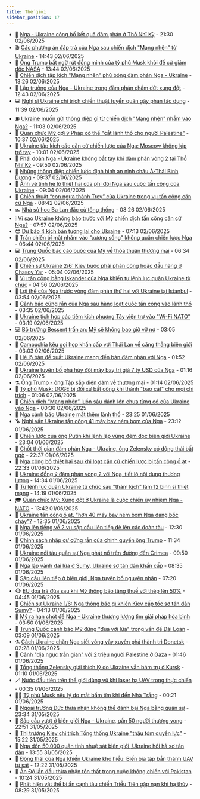```yaml
---
title: Thế giới
sidebar_position: 17
---
```


<!-- dantri-the-gioi:START -->
- 🌋 [Nga - Ukraine công bố kết quả đàm phán ở Thổ Nhĩ Kỳ](https://dantri.com.vn/the-gioi/nga-ukraine-cong-bo-ket-qua-dam-phan-o-tho-nhi-ky-20250602234533170.htm) - 21:30 02/06/2025
- 🎬 [Các phương án đáp trả của Nga sau chiến dịch &quot;Mạng nhện&quot; từ Ukraine](https://dantri.com.vn/the-gioi/cac-phuong-an-dap-tra-cua-nga-sau-chien-dich-mang-nhen-tu-ukraine-20250602213531351.htm) - 14:43 02/06/2025
- 🧰 [Ông Trump bất ngờ rút đồng minh của tỷ phú Musk khỏi đề cử giám đốc NASA](https://dantri.com.vn/the-gioi/ong-trump-bat-ngo-rut-dong-minh-cua-ty-phu-musk-khoi-de-cu-giam-doc-nasa-20250602203418904.htm) - 13:44 02/06/2025
- 🌋 [Chiến dịch tập kích &quot;Mạng nhện&quot; phủ bóng đàm phán Nga - Ukraine](https://dantri.com.vn/the-gioi/chien-dich-tap-kich-mang-nhen-phu-bong-dam-phan-nga-ukraine-20250602201552292.htm) - 13:26 02/06/2025
- 🗽 [Lập trường của Nga - Ukraine trong đàm phán chấm dứt xung đột](https://dantri.com.vn/the-gioi/lap-truong-cua-nga-ukraine-trong-dam-phan-cham-dut-xung-dot-20250602190556684.htm) - 12:43 02/06/2025
- 💻 [Nghị sĩ Ukraine chỉ trích chiến thuật tuyển quân gây phản tác dụng](https://dantri.com.vn/the-gioi/nghi-si-ukraine-chi-trich-chien-thuat-tuyen-quan-gay-phan-tac-dung-20250602171453726.htm) - 11:39 02/06/2025
- ⛽️ [Ukraine muốn gửi thông điệp gì từ chiến dịch &quot;Mạng nhện&quot; nhắm vào Nga?](https://dantri.com.vn/the-gioi/ukraine-muon-gui-thong-diep-gi-tu-chien-dich-mang-nhen-nham-vao-nga-20250602155934740.htm) - 11:03 02/06/2025
- 🤩 [Quan chức Mỹ gợi ý Pháp có thể &quot;cắt lãnh thổ cho người Palestine&quot;](https://dantri.com.vn/the-gioi/quan-chuc-my-goi-y-phap-co-the-cat-lanh-tho-cho-nguoi-palestine-20250602165356851.htm) - 10:37 02/06/2025
- 🧐 [Ukraine tập kích các căn cứ chiến lược của Nga: Moscow không kịp trở tay](https://dantri.com.vn/the-gioi/ukraine-tap-kich-cac-can-cu-chien-luoc-cua-nga-moscow-khong-kip-tro-tay-20250602163420287.htm) - 10:01 02/06/2025
- 🎊 [Phái đoàn Nga - Ukraine không bắt tay khi đàm phán vòng 2 tại Thổ Nhĩ Kỳ](https://dantri.com.vn/the-gioi/phai-doan-nga-ukraine-khong-bat-tay-khi-dam-phan-vong-2-tai-tho-nhi-ky-20250602161656511.htm) - 09:50 02/06/2025
- 📝 [Những thông điệp chiến lược định hình an ninh châu Á-Thái Bình Dương](https://dantri.com.vn/the-gioi/nhung-thong-diep-chien-luoc-dinh-hinh-an-ninh-chau-a-thai-binh-duong-20250602162801864.htm) - 09:37 02/06/2025
- 🤡 [Ảnh vệ tinh hé lộ thiệt hại của phi đội Nga sau cuộc tấn công của Ukraine](https://dantri.com.vn/the-gioi/anh-ve-tinh-he-lo-thiet-hai-cua-phi-doi-nga-sau-cuoc-tan-cong-cua-ukraine-20250602155911722.htm) - 09:04 02/06/2025
- 🥷 [Chiến thuật “con ngựa thành Troy” của Ukraine trong vụ tấn công căn cứ Nga](https://dantri.com.vn/the-gioi/chien-thuat-con-ngua-thanh-troy-cua-ukraine-trong-vu-tan-cong-can-cu-nga-20250602151519075.htm) - 08:42 02/06/2025
- 🏊 [Nhà sử học Ba Lan đắc cử tổng thống](https://dantri.com.vn/the-gioi/nha-su-hoc-ba-lan-dac-cu-tong-thong-20250602143958138.htm) - 08:26 02/06/2025
- 🕯 [Vì sao Ukraine không báo trước với Mỹ chiến dịch tấn công căn cứ Nga?](https://dantri.com.vn/the-gioi/vi-sao-ukraine-khong-bao-truoc-voi-my-chien-dich-tan-cong-can-cu-nga-20250602144954316.htm) - 07:57 02/06/2025
- 😎 [Dự báo 4 kịch bản tương lai cho Ukraine](https://dantri.com.vn/the-gioi/du-bao-4-kich-ban-tuong-lai-cho-ukraine-20250602140610267.htm) - 07:13 02/06/2025
- 🌈 [Trận chiến bí mật nhắm vào &quot;xương sống&quot; không quân chiến lược Nga](https://dantri.com.vn/the-gioi/tran-chien-bi-mat-nham-vao-xuong-song-khong-quan-chien-luoc-nga-20250602113813629.htm) - 06:44 02/06/2025
- 💻 [Trung Quốc bác cáo buộc của Mỹ về thỏa thuận thương mại](https://dantri.com.vn/the-gioi/trung-quoc-bac-cao-buoc-cua-my-ve-thoa-thuan-thuong-mai-20250602130754781.htm) - 06:34 02/06/2025
- 🤖 [Chiến sự Ukraine 2/6: Kiev buộc phải phản công hoặc đầu hàng ở Chasov Yar](https://dantri.com.vn/the-gioi/chien-su-ukraine-26-kiev-buoc-phai-phan-cong-hoac-dau-hang-o-chasov-yar-20250602115005895.htm) - 05:04 02/06/2025
- 🦏 [Vụ tấn công bằng Iskander của Nga khiến tư lệnh lục quân Ukraine từ chức](https://dantri.com.vn/the-gioi/vu-tan-cong-bang-iskander-cua-nga-khien-tu-lenh-luc-quan-ukraine-tu-chuc-20250602115257705.htm) - 04:56 02/06/2025
- 🌁 [Lợi thế của Nga trước vòng đàm phán thứ hai với Ukraine tại Istanbul](https://dantri.com.vn/the-gioi/loi-the-cua-nga-truoc-vong-dam-phan-thu-hai-voi-ukraine-tai-istanbul-20250602104713139.htm) - 03:54 02/06/2025
- 🐘 [Cảnh báo cứng rắn của Nga sau hàng loạt cuộc tấn công vào lãnh thổ](https://dantri.com.vn/the-gioi/canh-bao-cung-ran-cua-nga-sau-hang-loat-cuoc-tan-cong-vao-lanh-tho-20250602103049885.htm) - 03:35 02/06/2025
- 🥷 [Ukraine tích hợp các tiêm kích phương Tây viện trợ vào &quot;Wi-Fi NATO&quot;](https://dantri.com.vn/the-gioi/ukraine-tich-hop-cac-tiem-kich-phuong-tay-vien-tro-vao-wi-fi-nato-20250602095156000.htm) - 03:19 02/06/2025
- 💻 [Bộ trưởng Bessent trấn an: Mỹ sẽ không bao giờ vỡ nợ](https://dantri.com.vn/the-gioi/bo-truong-bessent-tran-an-my-se-khong-bao-gio-vo-no-20250602095001019.htm) - 03:05 02/06/2025
- 🎡 [Campuchia kêu gọi họp khẩn cấp với Thái Lan về căng thẳng biên giới](https://dantri.com.vn/the-gioi/campuchia-keu-goi-hop-khan-cap-voi-thai-lan-ve-cang-thang-bien-gioi-20250602094148551.htm) - 03:03 02/06/2025
- 🧰 [Hé lộ bản đề xuất Ukraine mang đến bàn đàm phán với Nga](https://dantri.com.vn/the-gioi/he-lo-ban-de-xuat-ukraine-mang-den-ban-dam-phan-voi-nga-20250602082503651.htm) - 01:52 02/06/2025
- 🥸 [Ukraine tuyên bố phá hủy đội máy bay trị giá 7 tỷ USD của Nga](https://dantri.com.vn/the-gioi/ukraine-tuyen-bo-pha-huy-doi-may-bay-tri-gia-7-ty-usd-cua-nga-20250602054423982.htm) - 01:16 02/06/2025
- ⚗️ [Ông Trump - ông Tập sắp điện đàm về thương mại](https://dantri.com.vn/the-gioi/ong-trump-ong-tap-sap-dien-dam-ve-thuong-mai-20250602074557065.htm) - 01:14 02/06/2025
- 🌮 [Tỷ phú Musk: DOGE bị đối xử bất công khi thành &quot;bao cát&quot; cho mọi chỉ trích](https://dantri.com.vn/the-gioi/ty-phu-musk-doge-bi-doi-xu-bat-cong-khi-thanh-bao-cat-cho-moi-chi-trich-20250602074907441.htm) - 01:06 02/06/2025
- 🎃 [Chiến dịch “Mạng nhện” luồn sâu đánh lớn chưa từng có của Ukraine vào Nga](https://dantri.com.vn/the-gioi/chien-dich-mang-nhen-luon-sau-danh-lon-chua-tung-co-cua-ukraine-vao-nga-20250602065455893.htm) - 00:30 02/06/2025
- 💫 [Nga cảnh báo Ukraine mất thêm lãnh thổ](https://dantri.com.vn/the-gioi/nga-canh-bao-ukraine-mat-them-lanh-tho-20250602010459478.htm) - 23:25 01/06/2025
- 🪜 [Nghi vấn Ukraine tấn công 41 máy bay ném bom của Nga](https://dantri.com.vn/the-gioi/nghi-van-ukraine-tan-cong-41-may-bay-nem-bom-cua-nga-20250602003911331.htm) - 23:12 01/06/2025
- 🌋 [Chiến lược của ông Putin khi lệnh lập vùng đệm dọc biên giới Ukraine](https://dantri.com.vn/the-gioi/chien-luoc-cua-ong-putin-khi-lenh-lap-vung-dem-doc-bien-gioi-ukraine-20250528171420184.htm) - 23:04 01/06/2025
- 🦏 [Chốt thời gian đàm phán Nga - Ukraine, ông Zelensky có động thái bất ngờ](https://dantri.com.vn/the-gioi/chot-thoi-gian-dam-phan-nga-ukraine-ong-zelensky-co-dong-thai-bat-ngo-20250602045537481.htm) - 22:37 01/06/2025
- 👀 [Nga công bố thiệt hại sau khi loạt căn cứ chiến lược bị tấn công ồ ạt](https://dantri.com.vn/the-gioi/nga-cong-bo-thiet-hai-sau-khi-loat-can-cu-chien-luoc-bi-tan-cong-o-at-20250602044254850.htm) - 22:33 01/06/2025
- 🧰 [Ukraine đồng ý đàm phán vòng 2 với Nga, tiết lộ nội dung thương lượng](https://dantri.com.vn/the-gioi/ukraine-dong-y-dam-phan-vong-2-voi-nga-tiet-lo-noi-dung-thuong-luong-20250601210405636.htm) - 14:34 01/06/2025
- 🚀 [Tư lệnh lục quân Ukraine từ chức sau &quot;thảm kịch&quot; làm 12 binh sĩ thiệt mạng](https://dantri.com.vn/the-gioi/tu-lenh-luc-quan-ukraine-tu-chuc-sau-tham-kich-lam-12-binh-si-thiet-mang-20250601205358344.htm) - 14:19 01/06/2025
- 🎓 [Quan chức Mỹ: Xung đột ở Ukraine là cuộc chiến ủy nhiệm Nga - NATO](https://dantri.com.vn/the-gioi/quan-chuc-my-xung-dot-o-ukraine-la-cuoc-chien-uy-nhiem-nga-nato-20250601203624323.htm) - 13:42 01/06/2025
- 🥸 [Ukraine tấn công ồ ạt, &quot;hơn 40 máy bay ném bom Nga đang bốc cháy&quot;?](https://dantri.com.vn/the-gioi/ukraine-tan-cong-o-at-hon-40-may-bay-nem-bom-nga-dang-boc-chay-20250601192602631.htm) - 12:35 01/06/2025
- 🦅 [Nga lên tiếng về 2 vụ sập cầu liên tiếp đè lên các đoàn tàu](https://dantri.com.vn/the-gioi/nga-len-tieng-ve-2-vu-sap-cau-lien-tiep-de-len-cac-doan-tau-20250601191708927.htm) - 12:30 01/06/2025
- 🤭 [Chính sách nhập cư cứng rắn của chính quyền ông Trump](https://dantri.com.vn/the-gioi/chinh-sach-nhap-cu-cung-ran-cua-chinh-quyen-ong-trump-20250530231504105.htm) - 11:34 01/06/2025
- 🤖 [Ukraine nói tàu quân sự Nga phát nổ trên đường đến Crimea](https://dantri.com.vn/the-gioi/ukraine-noi-tau-quan-su-nga-phat-no-tren-duong-den-crimea-20250601164316277.htm) - 09:50 01/06/2025
- 🐲 [Nga lập vành đai lửa ở Sumy, Ukraine sơ tán dân khẩn cấp](https://dantri.com.vn/the-gioi/nga-lap-vanh-dai-lua-o-sumy-ukraine-so-tan-dan-khan-cap-20250601152447063.htm) - 08:35 01/06/2025
- 🫣 [Sập cầu liên tiếp ở biên giới, Nga tuyên bố nguyên nhân](https://dantri.com.vn/the-gioi/sap-cau-lien-tiep-o-bien-gioi-nga-tuyen-bo-nguyen-nhan-20250601141135244.htm) - 07:20 01/06/2025
- 🐵 [EU dọa trả đũa sau khi Mỹ thông báo tăng thuế với thép lên 50%](https://dantri.com.vn/the-gioi/eu-doa-tra-dua-sau-khi-my-thong-bao-tang-thue-voi-thep-len-50-20250601112619929.htm) - 04:45 01/06/2025
- 🫶 [Chiến sự Ukraine 1/6: Nga thông báo gì khiến Kiev cấp tốc sơ tán dân Sumy?](https://dantri.com.vn/the-gioi/chien-su-ukraine-16-nga-thong-bao-gi-khien-kiev-cap-toc-so-tan-dan-sumy-20250601111127456.htm) - 04:13 01/06/2025
- 💃 [Mỹ ra hạn chót để Nga - Ukraine thương lượng tìm giải pháp hòa bình](https://dantri.com.vn/the-gioi/my-ra-han-chot-de-nga-ukraine-thuong-luong-tim-giai-phap-hoa-binh-20250601104332872.htm) - 03:50 01/06/2025
- 💫 [Trung Quốc cảnh báo Mỹ đừng &quot;đùa với lửa&quot; trong vấn đề Đài Loan](https://dantri.com.vn/the-gioi/trung-quoc-canh-bao-my-dung-dua-voi-lua-trong-van-de-dai-loan-20250601084652219.htm) - 03:09 01/06/2025
- ⚗️ [Cách Ukraine chặn Nga siết vòng vây xuyên phá thành trì Donetsk](https://dantri.com.vn/the-gioi/cach-ukraine-chan-nga-siet-vong-vay-xuyen-pha-thanh-tri-donetsk-20250601092027894.htm) - 02:28 01/06/2025
- 🥷 [Cảnh &quot;địa ngục trần gian&quot; với 2 triệu người Palestine ở Gaza](https://dantri.com.vn/the-gioi/canh-dia-nguc-tran-gian-voi-2-trieu-nguoi-palestine-o-gaza-20250601075935864.htm) - 01:46 01/06/2025
- 🥸 [Tổng thống Zelensky giải thích lý do Ukraine vẫn bám trụ ở Kursk](https://dantri.com.vn/the-gioi/tong-thong-zelensky-giai-thich-ly-do-ukraine-van-bam-tru-o-kursk-20250601074704897.htm) - 01:10 01/06/2025
- 🪄 [Nước đầu tiên trên thế giới dùng vũ khí laser hạ UAV trong thực chiến](https://dantri.com.vn/the-gioi/nuoc-dau-tien-tren-the-gioi-dung-vu-khi-laser-ha-uav-trong-thuc-chien-20250601072749926.htm) - 00:35 01/06/2025
- 🧑‍💻 [Tỷ phú Musk nêu lý do mắt bầm tím khi đến Nhà Trắng](https://dantri.com.vn/the-gioi/ty-phu-musk-neu-ly-do-mat-bam-tim-khi-den-nha-trang-20250601071218856.htm) - 00:21 01/06/2025
- 🤭 [Ngoại trưởng Đức thừa nhận không thể đánh bại Nga bằng quân sự](https://dantri.com.vn/the-gioi/ngoai-truong-duc-thua-nhan-khong-the-danh-bai-nga-bang-quan-su-20250601062730469.htm) - 23:34 31/05/2025
- 🗽 [Sập cầu vượt ở biên giới Nga - Ukraine, gần 50 người thương vong](https://dantri.com.vn/the-gioi/sap-cau-vuot-o-bien-gioi-nga-ukraine-gan-50-nguoi-thuong-vong-20250601054633841.htm) - 22:51 31/05/2025
- 🤖 [Thị trưởng Kiev chỉ trích Tổng thống Ukraine &quot;thâu tóm quyền lực&quot;](https://dantri.com.vn/the-gioi/thi-truong-kiev-chi-trich-tong-thong-ukraine-thau-tom-quyen-luc-20250531221505235.htm) - 15:22 31/05/2025
- 🌈 [Nga dồn 50.000 quân tinh nhuệ sát biên giới, Ukraine hối hả sơ tán dân](https://dantri.com.vn/the-gioi/nga-don-50000-quan-tinh-nhue-sat-bien-gioi-ukraine-hoi-ha-so-tan-dan-20250531202825348.htm) - 13:55 31/05/2025
- 🤩 [Động thái của Nga khiến Ukraine khó hiểu: Biến bia tập bắn thành UAV tự sát](https://dantri.com.vn/the-gioi/dong-thai-cua-nga-khien-ukraine-kho-hieu-bien-bia-tap-ban-thanh-uav-tu-sat-20250531191129257.htm) - 12:22 31/05/2025
- 🤗 [Ấn Độ lần đầu thừa nhận tổn thất trong cuộc không chiến với Pakistan](https://dantri.com.vn/the-gioi/an-do-lan-dau-thua-nhan-ton-that-trong-cuoc-khong-chien-voi-pakistan-20250531163812890.htm) - 10:24 31/05/2025
- 🙉 [Phát hiện vật thể bí ẩn cạnh tàu chiến Triều Tiên gặp nạn khi hạ thủy](https://dantri.com.vn/the-gioi/phat-hien-vat-the-bi-an-canh-tau-chien-trieu-tien-gap-nan-khi-ha-thuy-20250531151808381.htm) - 08:29 31/05/2025<!-- dantri-the-gioi:END -->

